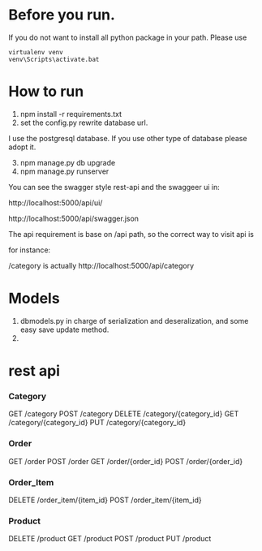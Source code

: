 # Before you run.

If you do not want to install all python package in your path.
Please use 

```
virtualenv venv
venv\Scripts\activate.bat 
```

# How to run

1. npm install -r requirements.txt
2. set the config.py rewrite database url.

I use the postgresql database. If you use other type of database please adopt it.

3. npm manage.py db upgrade
4. npm manage.py runserver

You can see the swagger style rest-api and the swaggeer ui in:

http://localhost:5000/api/ui/

http://localhost:5000/api/swagger.json

The api requirement is base on /api path, so the correct way to visit api is

for instance:

/category is actually http://localhost:5000/api/category


# Models 

1. dbmodels.py in charge of serialization and deseralization, and some easy save update method.
2. 

# rest api

### Category
GET /category
POST /category
DELETE /category/{category_id}
GET /category/{category_id}
PUT /category/{category_id}


### Order 
GET /order
POST /order
GET /order/{order_id}
POST /order/{order_id}

### Order_Item 
DELETE /order_item/{item_id}
POST /order_item/{item_id}

### Product 
DELETE /product
GET /product
POST /product
PUT /product
